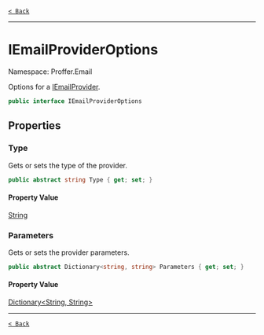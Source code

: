[`< Back`](./)

---

# IEmailProviderOptions

Namespace: Proffer.Email

Options for a [IEmailProvider](./proffer.email.iemailprovider).

```csharp
public interface IEmailProviderOptions
```

## Properties

### **Type**

Gets or sets the type of the provider.

```csharp
public abstract string Type { get; set; }
```

#### Property Value

[String](https://docs.microsoft.com/en-us/dotnet/api/system.string)<br>

### **Parameters**

Gets or sets the provider parameters.

```csharp
public abstract Dictionary<string, string> Parameters { get; set; }
```

#### Property Value

[Dictionary&lt;String, String&gt;](https://docs.microsoft.com/en-us/dotnet/api/system.collections.generic.dictionary-2)<br>

---

[`< Back`](./)
